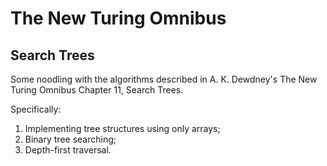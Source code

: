 # The New Turing Omnibus
## Search Trees

Some noodling with the algorithms described in A. K. Dewdney's The New Turing
Omnibus Chapter 11, Search Trees.

Specifically:

1. Implementing tree structures using only arrays;
2. Binary tree searching;
3. Depth-first traversal.
